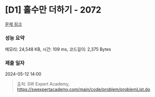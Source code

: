 # [D1] 홀수만 더하기 - 2072 

[문제 링크](https://swexpertacademy.com/main/code/problem/problemDetail.do?contestProbId=AV5QSEhaA5sDFAUq) 

### 성능 요약

메모리: 24,548 KB, 시간: 109 ms, 코드길이: 2,375 Bytes

### 제출 일자

2024-05-12 14:00



> 출처: SW Expert Academy, https://swexpertacademy.com/main/code/problem/problemList.do